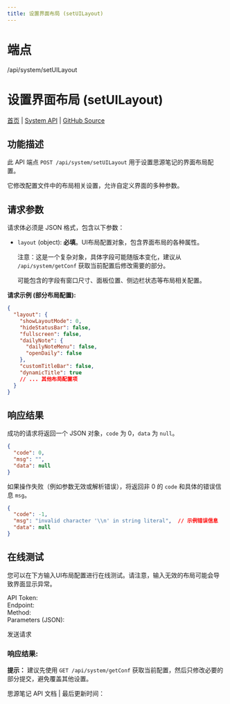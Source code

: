 ```yaml
---
title: 设置界面布局 (setUILayout)
---
```

# 端点

/api/system/setUILayout

# 设置界面布局 (setUILayout)

[首页](../index.html) | [System API](index.html) | [GitHub Source](https://github.com/siyuan-note/siyuan/blob/master/kernel/api/system.go#L241)

## 功能描述

此 API 端点 `POST /api/system/setUILayout` 用于设置思源笔记的界面布局配置。

它修改配置文件中的布局相关设置，允许自定义界面的多种参数。

## 请求参数

请求体必须是 JSON 格式，包含以下参数：

-   `layout` (object): **必填**。UI布局配置对象，包含界面布局的各种属性。
    
    注意：这是一个复杂对象，具体字段可能随版本变化，建议从 `/api/system/getConf` 获取当前配置后修改需要的部分。
    
    可能包含的字段有窗口尺寸、面板位置、侧边栏状态等布局相关配置。
    

**请求示例 (部分布局配置):**

```json
{
  "layout": {
    "showLayoutMode": 0,
    "hideStatusBar": false,
    "fullscreen": false,
    "dailyNote": {
      "dailyNoteMenu": false,
      "openDaily": false
    },
    "customTitleBar": false,
    "dynamicTitle": true
    // ... 其他布局配置项
  }
}
```

## 响应结果

成功的请求将返回一个 JSON 对象，`code` 为 0，`data` 为 `null`。

```json
{
  "code": 0,
  "msg": "",
  "data": null
}
```

如果操作失败（例如参数无效或解析错误），将返回非 0 的 `code` 和具体的错误信息 `msg`。

```json
{
  "code": -1,
  "msg": "invalid character '\\n' in string literal",  // 示例错误信息
  "data": null
}
```

## 在线测试

您可以在下方输入UI布局配置进行在线测试。请注意，输入无效的布局可能会导致界面显示异常。

API Token:   
Endpoint:   
Method:   
Parameters (JSON):  
  
发送请求

### 响应结果:

**提示：** 建议先使用 `GET /api/system/getConf` 获取当前配置，然后只修改必要的部分提交，避免覆盖其他设置。

思源笔记 API 文档 | 最后更新时间：

